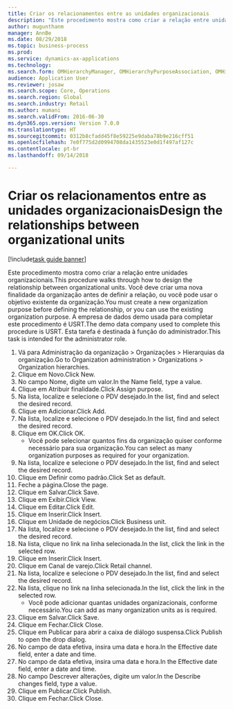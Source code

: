 ```yaml
--- 
title: Criar os relacionamentos entre as unidades organizacionais
description: "Este procedimento mostra como criar a relação entre unidades organizacionais."
author: mugunthanm
manager: AnnBe
ms.date: 08/29/2018
ms.topic: business-process
ms.prod: 
ms.service: dynamics-ax-applications
ms.technology: 
ms.search.form: OMHierarchyManager, OMHierarchyPurposeAssociation, OMHierarchySelection, HierarchyDesigner, OMNodeSelection,  HierarchyPublishAndCloseForm
audience: Application User
ms.reviewer: josaw
ms.search.scope: Core, Operations
ms.search.region: Global
ms.search.industry: Retail
ms.author: mumani
ms.search.validFrom: 2016-06-30
ms.dyn365.ops.version: Version 7.0.0
ms.translationtype: HT
ms.sourcegitcommit: 0312b8cfadd45f8e59225e9daba78b9e216cff51
ms.openlocfilehash: 7e0f775d2d0994708da1435523e0d1f497af127c
ms.contentlocale: pt-br
ms.lasthandoff: 09/14/2018

---
```

# <a name="design-the-relationships-between-organizational-units"></a><span data-ttu-id="3b2d9-103">Criar os relacionamentos entre as unidades organizacionais</span><span class="sxs-lookup"><span data-stu-id="3b2d9-103">Design the relationships between organizational units</span></span>

[!include[task guide banner](../includes/task-guide-banner.md)]

<span data-ttu-id="3b2d9-104">Este procedimento mostra como criar a relação entre unidades organizacionais.</span><span class="sxs-lookup"><span data-stu-id="3b2d9-104">This procedure walks through how to design the relationship between organizational units.</span></span> <span data-ttu-id="3b2d9-105">Você deve criar uma nova finalidade da organização antes de definir a relação, ou você pode usar o objetivo existente da organização.</span><span class="sxs-lookup"><span data-stu-id="3b2d9-105">You must create a new organization purpose before defining the relationship, or you can use the existing organization purpose.</span></span> <span data-ttu-id="3b2d9-106">A empresa de dados demo usada para completar este procedimento é USRT.</span><span class="sxs-lookup"><span data-stu-id="3b2d9-106">The demo data company used to complete this procedure is USRT.</span></span> <span data-ttu-id="3b2d9-107">Esta tarefa é destinada à função do administrador.</span><span class="sxs-lookup"><span data-stu-id="3b2d9-107">This task is intended for the administrator role.</span></span>

1. <span data-ttu-id="3b2d9-108">Vá para Administração da organização > Organizações > Hierarquias da organização.</span><span class="sxs-lookup"><span data-stu-id="3b2d9-108">Go to Organization administration > Organizations > Organization hierarchies.</span></span>
2. <span data-ttu-id="3b2d9-109">Clique em Novo.</span><span class="sxs-lookup"><span data-stu-id="3b2d9-109">Click New.</span></span>
3. <span data-ttu-id="3b2d9-110">No campo Nome, digite um valor.</span><span class="sxs-lookup"><span data-stu-id="3b2d9-110">In the Name field, type a value.</span></span>
4. <span data-ttu-id="3b2d9-111">Clique em Atribuir finalidade.</span><span class="sxs-lookup"><span data-stu-id="3b2d9-111">Click Assign purpose.</span></span>
5. <span data-ttu-id="3b2d9-112">Na lista, localize e selecione o PDV desejado.</span><span class="sxs-lookup"><span data-stu-id="3b2d9-112">In the list, find and select the desired record.</span></span>
6. <span data-ttu-id="3b2d9-113">Clique em Adicionar.</span><span class="sxs-lookup"><span data-stu-id="3b2d9-113">Click Add.</span></span>
7. <span data-ttu-id="3b2d9-114">Na lista, localize e selecione o PDV desejado.</span><span class="sxs-lookup"><span data-stu-id="3b2d9-114">In the list, find and select the desired record.</span></span>
8. <span data-ttu-id="3b2d9-115">Clique em OK.</span><span class="sxs-lookup"><span data-stu-id="3b2d9-115">Click OK.</span></span>
    * <span data-ttu-id="3b2d9-116">Você pode selecionar quantos fins da organização quiser conforme necessário para sua organização.</span><span class="sxs-lookup"><span data-stu-id="3b2d9-116">You can select as many organization purposes as required for your organization.</span></span>  
9. <span data-ttu-id="3b2d9-117">Na lista, localize e selecione o PDV desejado.</span><span class="sxs-lookup"><span data-stu-id="3b2d9-117">In the list, find and select the desired record.</span></span>
10. <span data-ttu-id="3b2d9-118">Clique em Definir como padrão.</span><span class="sxs-lookup"><span data-stu-id="3b2d9-118">Click Set as default.</span></span>
11. <span data-ttu-id="3b2d9-119">Feche a página.</span><span class="sxs-lookup"><span data-stu-id="3b2d9-119">Close the page.</span></span>
12. <span data-ttu-id="3b2d9-120">Clique em Salvar.</span><span class="sxs-lookup"><span data-stu-id="3b2d9-120">Click Save.</span></span>
13. <span data-ttu-id="3b2d9-121">Clique em Exibir.</span><span class="sxs-lookup"><span data-stu-id="3b2d9-121">Click View.</span></span>
14. <span data-ttu-id="3b2d9-122">Clique em Editar.</span><span class="sxs-lookup"><span data-stu-id="3b2d9-122">Click Edit.</span></span>
15. <span data-ttu-id="3b2d9-123">Clique em Inserir.</span><span class="sxs-lookup"><span data-stu-id="3b2d9-123">Click Insert.</span></span>
16. <span data-ttu-id="3b2d9-124">Clique em Unidade de negócios.</span><span class="sxs-lookup"><span data-stu-id="3b2d9-124">Click Business unit.</span></span>
17. <span data-ttu-id="3b2d9-125">Na lista, localize e selecione o PDV desejado.</span><span class="sxs-lookup"><span data-stu-id="3b2d9-125">In the list, find and select the desired record.</span></span>
18. <span data-ttu-id="3b2d9-126">Na lista, clique no link na linha selecionada.</span><span class="sxs-lookup"><span data-stu-id="3b2d9-126">In the list, click the link in the selected row.</span></span>
19. <span data-ttu-id="3b2d9-127">Clique em Inserir.</span><span class="sxs-lookup"><span data-stu-id="3b2d9-127">Click Insert.</span></span>
20. <span data-ttu-id="3b2d9-128">Clique em Canal de varejo.</span><span class="sxs-lookup"><span data-stu-id="3b2d9-128">Click Retail channel.</span></span>
21. <span data-ttu-id="3b2d9-129">Na lista, localize e selecione o PDV desejado.</span><span class="sxs-lookup"><span data-stu-id="3b2d9-129">In the list, find and select the desired record.</span></span>
22. <span data-ttu-id="3b2d9-130">Na lista, clique no link na linha selecionada.</span><span class="sxs-lookup"><span data-stu-id="3b2d9-130">In the list, click the link in the selected row.</span></span>
    * <span data-ttu-id="3b2d9-131">Você pode adicionar quantas unidades organizacionais, conforme necessário.</span><span class="sxs-lookup"><span data-stu-id="3b2d9-131">You can add as many organization units as is required.</span></span>  
23. <span data-ttu-id="3b2d9-132">Clique em Salvar.</span><span class="sxs-lookup"><span data-stu-id="3b2d9-132">Click Save.</span></span>
24. <span data-ttu-id="3b2d9-133">Clique em Fechar.</span><span class="sxs-lookup"><span data-stu-id="3b2d9-133">Click Close.</span></span>
25. <span data-ttu-id="3b2d9-134">Clique em Publicar para abrir a caixa de diálogo suspensa.</span><span class="sxs-lookup"><span data-stu-id="3b2d9-134">Click Publish to open the drop dialog.</span></span>
26. <span data-ttu-id="3b2d9-135">No campo de data efetiva, insira uma data e hora.</span><span class="sxs-lookup"><span data-stu-id="3b2d9-135">In the Effective date field, enter a date and time.</span></span>
27. <span data-ttu-id="3b2d9-136">No campo de data efetiva, insira uma data e hora.</span><span class="sxs-lookup"><span data-stu-id="3b2d9-136">In the Effective date field, enter a date and time.</span></span>
28. <span data-ttu-id="3b2d9-137">No campo Descrever alterações, digite um valor.</span><span class="sxs-lookup"><span data-stu-id="3b2d9-137">In the Describe changes field, type a value.</span></span>
29. <span data-ttu-id="3b2d9-138">Clique em Publicar.</span><span class="sxs-lookup"><span data-stu-id="3b2d9-138">Click Publish.</span></span>
30. <span data-ttu-id="3b2d9-139">Clique em Fechar.</span><span class="sxs-lookup"><span data-stu-id="3b2d9-139">Click Close.</span></span>


